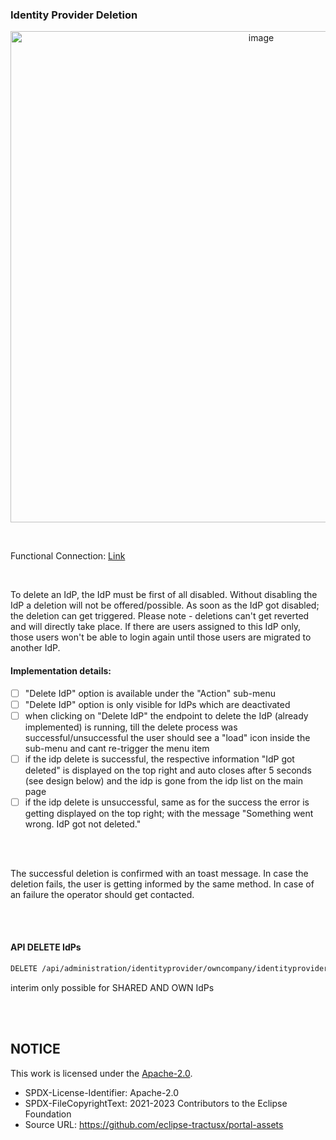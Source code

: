 ### Identity Provider Deletion

<p align="center">
<img width="786" alt="image" src="https://github.com/catenax-ng/tx-portal-assets/assets/94133633/845ed775-f581-49ef-813d-5fb2fa72d2e1">
</p>

<br>

Functional Connection: [Link](/docs/user/02.%20Technical%20Integration/02.%20Identity%20Provider%20Management/04.%20Identity%20Provider%20Deletion.md)

<br>

To delete an IdP, the IdP must be first of all disabled.
Without disabling the IdP a deletion will not be offered/possible.
As soon as the IdP got disabled; the deletion can get triggered. Please note - deletions can't get reverted and will directly take place.
If there are users assigned to this IdP only, those users won't be able to login again until those users are migrated to another IdP.

#### Implementation details:

- [ ] "Delete IdP" option is available under the "Action" sub-menu
- [ ] "Delete IdP" option is only visible for IdPs which are deactivated
- [ ] when clicking on "Delete IdP" the endpoint to delete the IdP (already implemented) is running, till the delete process was successful/unsuccessful the user should see a "load" icon inside the sub-menu and cant re-trigger the menu item
- [ ] if the idp delete is successful, the respective information "IdP got deleted" is displayed on the top right and auto closes after 5 seconds (see design below) and the idp is gone from the idp list on the main page
- [ ] if the idp delete is unsuccessful, same as for the success the error is getting displayed on the top right; with the message "Something went wrong. IdP got not deleted."

<br>
<br>

The successful deletion is confirmed with an toast message.
In case the deletion fails, the user is getting informed by the same method.
In case of an failure the operator should get contacted.

<br>
<br>

#### API DELETE IdPs

```diff
DELETE /api/administration/identityprovider/owncompany/identityproviders/{identityProviderId}
```

interim only possible for SHARED AND OWN IdPs

<br>
<br>

## NOTICE

This work is licensed under the [Apache-2.0](https://www.apache.org/licenses/LICENSE-2.0).

- SPDX-License-Identifier: Apache-2.0
- SPDX-FileCopyrightText: 2021-2023 Contributors to the Eclipse Foundation
- Source URL: https://github.com/eclipse-tractusx/portal-assets
